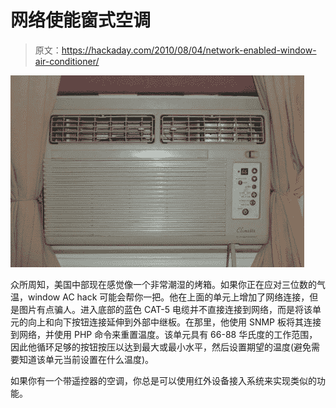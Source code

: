 # 网络使能窗式空调

> 原文：<https://hackaday.com/2010/08/04/network-enabled-window-air-conditioner/>

![](img/933b25ae85a1da097d8bc632e27996d1.png "networked-window-ac")

众所周知，美国中部现在感觉像一个非常潮湿的烤箱。如果你正在应对三位数的气温，window AC hack 可能会帮你一把。他在上面的单元上增加了网络连接，但是图片有点骗人。进入底部的蓝色 CAT-5 电缆并不直接连接到网络，而是将该单元的向上和向下按钮连接延伸到外部中继板。在那里，他使用 SNMP 板将其连接到网络，并使用 PHP 命令来重置温度。该单元具有 66-88 华氏度的工作范围，因此他循环足够的按钮按压以达到最大或最小水平，然后设置期望的温度(避免需要知道该单元当前设置在什么温度)。

如果你有一个带遥控器的空调，你总是可以使用红外设备接入系统来实现类似的功能。